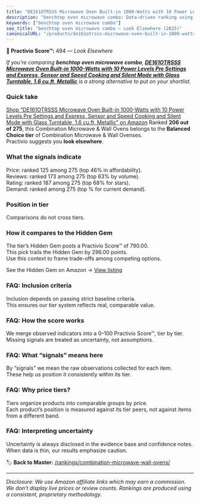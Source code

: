 ```yaml
---
title: "DE161OTRSSS Microwave Oven Built-in 1000-Watts with 10 Power Levels Pre Settings and Express, Sensor and Speed Cooking and Silent Mode with Glass Turntable, 1.6 cu.ft, Metallic"
description: "benchtop oven microwave combo: Data-driven ranking using the Practivio Score™. Positioned by quality, value, demand, findability, momentum."
keywords: ["benchtop oven microwave combo"]
seo_title: "benchtop oven microwave combo — Look Elsewhere (2025)"
canonicalURL: "/products/de161otrsss-microwave-oven-built-in-1000-watts-with-10-power-levels-pre-settings-and-express-sensor-and-speed-cooking-and-silent-mode-with-glass-turntable-16-cuft-metallic-B0C2DWHKP9/"
---
```


**🚫 Practivio Score™:** 494 — _Look Elsewhere_


*If you're comparing **benchtop oven microwave combo**, **[DE161OTRSSS Microwave Oven Built-in 1000-Watts with 10 Power Levels Pre Settings and Express, Sensor and Speed Cooking and Silent Mode with Glass Turntable, 1.6 cu.ft, Metallic](https://www.amazon.com/dp/B0C2DWHKP9?tag=practivio-20)** is a strong alternative to put on your shortlist.*
### Quick take
[Shop “DE161OTRSSS Microwave Oven Built-in 1000-Watts with 10 Power Levels Pre Settings and Express, Sensor and Speed Cooking and Silent Mode with Glass Turntable, 1.6 cu.ft, Metallic” on Amazon](https://www.amazon.com/dp/B0C2DWHKP9?tag=practivio-20)
Ranked **206 out of 275**, this Combination Microwave & Wall Ovens belongs to the **Balanced Choice tier** of Combination Microwave & Wall Ovenses.  
Practivio suggests you **look elsewhere**.

### What the signals indicate
Price: ranked 125 among 275 (top 46% in affordability).  
Reviews: ranked 173 among 275 (top 63% by volume).  
Rating: ranked 187 among 275 (top 68% for stars).  
Demand: ranked  among 275 (top % for current demand).

### Position in tier
Comparisons do not cross tiers.

### How it compares to the Hidden Gem
The tier’s Hidden Gem posts a Practivio Score™ of 790.00.  
This pick trails the Hidden Gem by 296.00 points.  
Use this context to frame trade-offs among competing options.  

See the Hidden Gem on Amazon → [View listing](https://www.amazon.com/dp/B07JYNPTX3?tag=practivio-20)

### FAQ: Inclusion criteria
Inclusion depends on passing strict baseline criteria.  
This ensures our tier system reflects real, comparable value.

### FAQ: How the score works
We merge observed indicators into a 0–100 Practivio Score™, tier by tier.  
Missing signals are treated as uncertainty, not assumptions.

### FAQ: What “signals” means here
By “signals” we mean the raw observations collected for each item.  
These help us position it consistently within its tier.

### FAQ: Why price tiers?
Tiers organize products into comparable groups by price.  
Each product’s position is measured against its tier peers, not against items from a different band.

### FAQ: Interpreting uncertainty
Uncertainty is always disclosed in the evidence base and confidence notes.  
When data is thin, our results emphasize caution.


🏷️ **Back to Master:** [/rankings/combination-microwave-wall-ovens/](/rankings/combination-microwave-wall-ovens/)

---
_Disclosure: We use Amazon affiliate links which may earn a commission. We don’t display live prices or review counts. Rankings are produced using a consistent, proprietary methodology._
